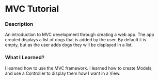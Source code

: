 # MVC Tutorial

### Description

An introduction to MVC development through creating a web app. The app created displays a list of dogs that is added by the user. By default it is empty, but as the user adds dogs they will be displayed in a list.

### What I Learned?

I learned how to use the MVC framework. I learned how to create Models, and use a Controller to display them how I want in a View.
